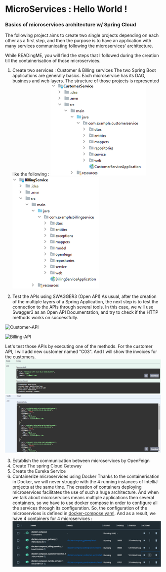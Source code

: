 # MicroServices : Hello World !
### Basics of microservices architecture w/ Spring Cloud
The following project aims to create two single projects depending on each other as a first step, and then the purpose is to have an application with many services communicating following the microservices' architecture.

While READingME, you will find the steps that I followed during the creation till the containerisation of those microservices.
1. Create two services : Customer & Billing services
    The two Spring Boot applications are generally basics. Each microservice has its DAO, business and web layers. The structure of those projects is represented like the following :
   ![Customer-service_structure](https://github.com/loubnaAminou/MicroServices/blob/main/imgs/structure_customer.png)
![Billing-service_structure](https://github.com/loubnaAminou/MicroServices/blob/main/imgs/structure_billing.png)

2. Test the APIs using SWAGGER3 (Open API)
    As usual, after the creation of the multiple layers of a Spring Application, the next step is to test the connection to the APIs through several tools. In this case, we will use Swagger3 as an Open API Documentation, and try to check if the HTTP methods works on successfully.

![Customer-API](https://github.com/loubnaAminou/MicroServices/blob/main/imgs/swagger_customer.png)

![Billing-API](https://github.com/loubnaAminou/MicroServices/blob/main/imgs/swagger_billing.png)
   
Let's test those APIs by executing one of the methods. For the customer API, I will add new customer named "C03". And I will show the invoices for the customers.
![Customer-testAPI](https://github.com/loubnaAminou/MicroServices/blob/main/imgs/testapi_customer.png)
![Billing-testAPI](https://github.com/loubnaAminou/MicroServices/blob/main/imgs/testapi_billing.png)


3. Establish the communication between microservices by OpenFeign
4. Create The spring Cloud Gateway
5. Create the Eureka Service
6. Containerize microservices using Docker
Thanks to the containerisation in Docker, we will never struggle with the 4 running instances of IntelliJ projects at the same time. The creation of containers deploying microservices facilitates the use of such a huge architecture. And when we talk about microservices means multiple applications then several containers, so we have to use docker compose in order to configure all the services through its configuration. So, the configuration of the microservices is defined in [docker-compose.yaml](https://github.com/loubnaAminou/MicroServices/blob/main/docker-compose/docker-compose.yaml). And as a result, we have 4 containers for 4 microservices :
   ![docker-containers](https://github.com/loubnaAminou/MicroServices/blob/main/imgs/docker-containers.png)
